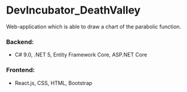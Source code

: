 # DevIncubator_DeathValley

 Web-application which is able to draw a chart of the parabolic function.
 
 ### Backend:
 - C# 9.0, .NET 5, Entity Framework Core, ASP.NET Core
 ### Frontend:
 - React.js, CSS, HTML, Bootstrap
